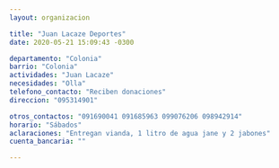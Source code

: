 ```yaml
---
layout: organizacion

title: "Juan Lacaze Deportes"
date: 2020-05-21 15:09:43 -0300

departamento: "Colonia"
barrio: "Colonia"
actividades: "Juan Lacaze"
necesidades: "Olla"
telefono_contacto: "Reciben donaciones"
direccion: "095314901"

otros_contactos: "091690041 091685963 099076206 098942914"
horario: "Sábados"
aclaraciones: "Entregan vianda, 1 litro de agua jane y 2 jabones"
cuenta_bancaria: ""

---
```

